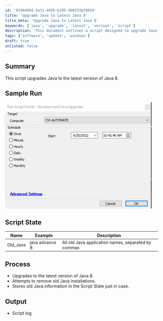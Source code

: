 ```yaml
---
id: '0104499d-5a31-465b-b195-db0331b29859'
title: 'Upgrade Java to Latest Java 8'
title_meta: 'Upgrade Java to Latest Java 8'
keywords: ['java', 'upgrade', 'latest', 'version', 'script']
description: 'This document outlines a script designed to upgrade Java to the latest version of Java 8, detailing the process, expected outputs, and handling of old Java installations.'
tags: ['software', 'update', 'windows']
draft: true
unlisted: false
---
```


## Summary

This script upgrades Java to the latest version of Java 8.

## Sample Run

![Sample Run](../../static/img/Java-Upgrader/image_1.png)

## Script State

| Name      | Example        | Description                                        |
|-----------|----------------|----------------------------------------------------|
| Old_Java  | java advance 8 | All old Java application names, separated by commas |

## Process

- Upgrades to the latest version of Java 8.
- Attempts to remove old Java installations.
- Stores old Java information in the Script State just in case.

## Output

- Script log

